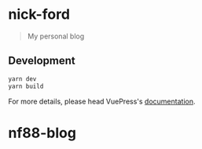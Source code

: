 # nick-ford

> My personal blog

## Development

```bash
yarn dev
yarn build
```

For more details, please head VuePress's [documentation](https://v1.vuepress.vuejs.org/).

# nf88-blog
